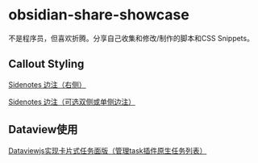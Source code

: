 # obsidian-share-showcase
不是程序员，但喜欢折腾。分享自己收集和修改/制作的脚本和CSS Snippets。

## Callout Styling
[Sidenotes 边注（右侧）](https://github.com/ichris007/obsidian-share-showcase/blob/main/CSS-snippets/Callout%20styling%20-%20Sidenotes_%E5%8F%B3%E8%BE%B9%E6%B3%A8.md)

[Sidenotes 边注（可选双侧或单侧边注）](https://github.com/ichris007/obsidian-share-showcase/blob/main/CSS-snippets/Callout%20styling%20-%20Sidenote_%E5%8F%AF%E9%80%89%E5%8F%8C%E4%BE%A7%E6%88%96%E5%8D%95%E4%BE%A7%E8%BE%B9%E6%B3%A8.md)

## Dataview使用
[Dataviewjs实现卡片式任务面版（管理task插件原生任务列表）](https://github.com/ichris007/obsidian-share-showcase/blob/main/dataview/Dataviewjs%E5%AE%9E%E7%8E%B0%E5%8D%A1%E7%89%87%E5%BC%8F%E4%BB%BB%E5%8A%A1%E9%9D%A2%E7%89%88%EF%BC%88%E7%AE%A1%E7%90%86task%E6%8F%92%E4%BB%B6%E5%8E%9F%E7%94%9F%E4%BB%BB%E5%8A%A1%E5%88%97%E8%A1%A8%EF%BC%89.md)

